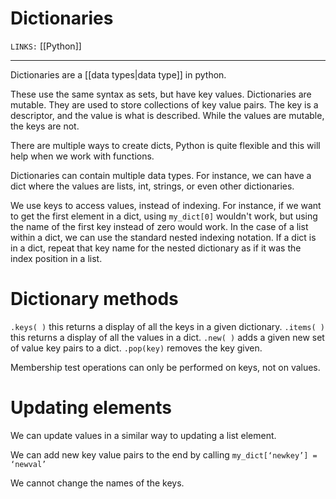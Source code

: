 # Dictionaries
`LINKS:` [[Python]]

---

Dictionaries are a [[data types|data type]] in python.

These use the same syntax as sets, but have key values. Dictionaries are mutable. They are used to store collections of key value pairs. The key is a descriptor, and the value is what is described. While the values are mutable, the keys are not. 

There are multiple ways to create dicts, Python is quite flexible and this will help when we work with functions. 

Dictionaries can contain multiple data types. For instance, we can have a dict where the values are lists, int, strings, or even other dictionaries. 

We use keys to access values, instead of indexing. For instance, if we want to get the first element in a dict, using `my_dict[0]` wouldn't work, but using the name of the first key instead of zero would work. In the case of a list within a dict, we can use the standard nested indexing notation. If a dict is in a dict, repeat that key name for the nested dictionary as if it was the index position in a list. 

# Dictionary methods
`.keys( )` this returns a display of all the keys in a given dictionary. 
`.items( )` this returns a display of all the values in a dict. 
`.new( )` adds a given new set of value key pairs to a dict. 
`.pop(key)` removes the key given. 

Membership test operations can only be performed on keys, not on values. 

# Updating elements
We can update values in a similar way to updating a list element. 

We can add new key value pairs to the end by calling `my_dict[‘newkey’] = ‘newval’`

We cannot change the names of the keys. 
